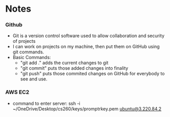 # Notes
### Github
- Git is a version control software used to allow collaboration and security of projects
- I can work on projects on my machine, then put them on GitHub using git commands.
- Basic Commands:
    - "git add ." adds the current changes to git
    - "git commit" puts those added changes into finality
    - "git push" puts those commited changes on GitHub for everybody to see and use.

### AWS EC2
-  command to enter server: ssh -i ~/OneDrive/Desktop/cs260/keys/promptrkey.pem ubuntu@3.220.84.2